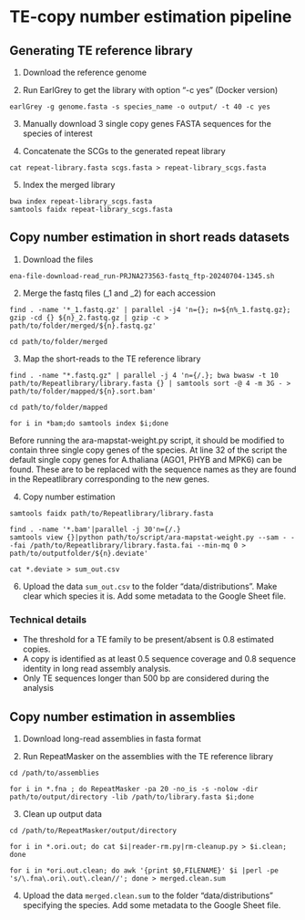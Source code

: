 TE-copy number estimation pipeline
================

## Generating TE reference library

1.  Download the reference genome

2.  Run EarlGrey to get the library with option “-c yes” (Docker
    version)

<!-- -->

    earlGrey -g genome.fasta -s species_name -o output/ -t 40 -c yes

3.  Manually download 3 single copy genes FASTA sequences for the
    species of interest

4.  Concatenate the SCGs to the generated repeat library

<!-- -->

    cat repeat-library.fasta scgs.fasta > repeat-library_scgs.fasta

5.  Index the merged library

<!-- -->

    bwa index repeat-library_scgs.fasta
    samtools faidx repeat-library_scgs.fasta

## Copy number estimation in short reads datasets

1.  Download the files

<!-- -->

    ena-file-download-read_run-PRJNA273563-fastq_ftp-20240704-1345.sh

2.  Merge the fastq files (\_1 and \_2) for each accession

<!-- -->

    find . -name '*_1.fastq.gz' | parallel -j4 'n={}; n=${n%_1.fastq.gz}; gzip -cd {} ${n}_2.fastq.gz | gzip -c > path/to/folder/merged/${n}.fastq.gz'

    cd path/to/folder/merged

3.  Map the short-reads to the TE reference library

<!-- -->


    find . -name "*.fastq.gz" | parallel -j 4 'n={/.}; bwa bwasw -t 10 path/to/Repeatlibrary/library.fasta {} | samtools sort -@ 4 -m 3G - > path/to/folder/mapped/${n}.sort.bam'

    cd path/to/folder/mapped

    for i in *bam;do samtools index $i;done

Before running the ara-mapstat-weight.py script, it should be modified
to contain three single copy genes of the species. At line 32 of the
script the default single copy genes for A.thaliana (AGO1, PHYB and
MPK6) can be found. These are to be replaced with the sequence names as
they are found in the Repeatlibrary corresponding to the new genes.

4.  Copy number estimation

<!-- -->

    samtools faidx path/to/Repeatlibrary/library.fasta

    find . -name '*.bam'|parallel -j 30'n={/.}
    samtools view {}|python path/to/script/ara-mapstat-weight.py --sam - --fai /path/to/Repeatlibrary/library.fasta.fai --min-mq 0 > path/to/outputfolder/${n}.deviate'

    cat *.deviate > sum_out.csv

6.  Upload the data `sum_out.csv` to the folder “data/distributions”.
    Make clear which species it is. Add some metadata to the Google
    Sheet file.

### Technical details

- The threshold for a TE family to be present/absent is 0.8 estimated
  copies.
- A copy is identified as at least 0.5 sequence coverage and 0.8
  sequence identity in long read assembly analysis.
- Only TE sequences longer than 500 bp are considered during the
  analysis

## Copy number estimation in assemblies

1.  Download long-read assemblies in fasta format

2.  Run RepeatMasker on the assemblies with the TE reference library

<!-- -->

    cd /path/to/assemblies

    for i in *.fna ; do RepeatMasker -pa 20 -no_is -s -nolow -dir path/to/output/directory -lib /path/to/library.fasta $i;done 

3.  Clean up output data

<!-- -->

    cd /path/to/RepeatMasker/output/directory

    for i in *.ori.out; do cat $i|reader-rm.py|rm-cleanup.py > $i.clean; done

    for i in *ori.out.clean; do awk '{print $0,FILENAME}' $i |perl -pe 's/\.fna\.ori\.out\.clean//'; done > merged.clean.sum

4.  Upload the data `merged.clean.sum` to the folder
    “data/distributions” specifying the species. Add some metadata to
    the Google Sheet file.
